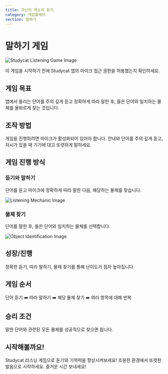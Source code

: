 ```yaml
---
title: 자신의 목소리 듣기
category: 게임플레이
section: 말하기
---
```

# 말하기 게임


![Studycat Listening Game Image](https://help.studycat.com/hc/article_attachments/34787998441881)


이 게임을 시작하기 전에 Studycat 앱의 마이크 접근 권한을 허용했는지 확인하세요.


 


## 게임 목표


앱에서 들리는 단어를 주의 깊게 듣고 정확하게 따라 말한 후, 들은 단어와 일치하는 물체를 올바르게 찾는 것입니다.


 


## 조작 방법


게임을 진행하려면 마이크가 활성화되어 있어야 합니다. 안내와 단어를 주의 깊게 듣고, 지시가 있을 때 기기에 대고 또렷하게 말하세요.


 


## 게임 진행 방식


### 듣기와 말하기


단어를 듣고 마이크에 정확하게 따라 말한 다음, 해당하는 물체를 찾습니다.


![Listening Mechanic Image](https://help.studycat.com/hc/article_attachments/34787998444057)


 


### 물체 찾기


단어를 말한 후, 들은 단어와 일치하는 물체를 선택합니다.


 


![Object Identification Image](https://help.studycat.com/hc/article_attachments/34787998447001)


## 성장/진행


정확한 듣기, 따라 말하기, 물체 찾기를 통해 난이도가 점차 높아집니다.


 


## 게임 순서


단어 듣기 ➡️ 따라 말하기 ➡️ 해당 물체 찾기 ➡️ 여러 항목에 대해 반복


 


## 승리 조건


말한 단어와 관련된 모든 물체를 성공적으로 찾으면 됩니다.


 


## 시작해볼까요!


Studycat 리스닝 게임으로 듣기와 기억력을 향상시켜보세요! 조용한 환경에서 또렷한 발음으로 시작하세요. 즐거운 시간 보내세요!